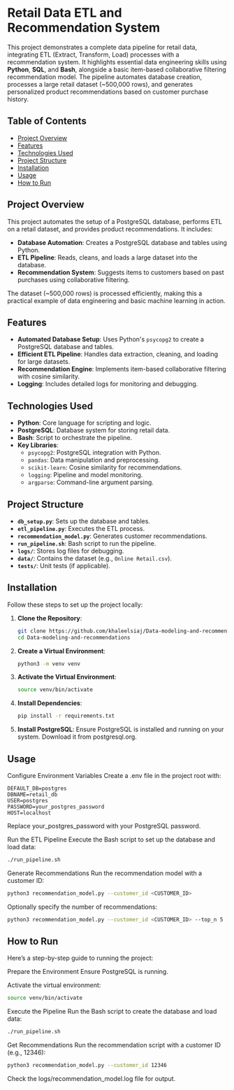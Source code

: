 # Retail Data ETL and Recommendation System

This project demonstrates a complete data pipeline for retail data, integrating ETL (Extract, Transform, Load) processes with a recommendation system. It highlights essential data engineering skills using **Python**, **SQL**, and **Bash**, alongside a basic item-based collaborative filtering recommendation model. The pipeline automates database creation, processes a large retail dataset (~500,000 rows), and generates personalized product recommendations based on customer purchase history.

## Table of Contents
- [Project Overview](#project-overview)
- [Features](#features)
- [Technologies Used](#technologies-used)
- [Project Structure](#project-structure)
- [Installation](#installation)
- [Usage](#usage)
- [How to Run](#how-to-run)

## Project Overview
This project automates the setup of a PostgreSQL database, performs ETL on a retail dataset, and provides product recommendations. It includes:
- **Database Automation**: Creates a PostgreSQL database and tables using Python.
- **ETL Pipeline**: Reads, cleans, and loads a large dataset into the database.
- **Recommendation System**: Suggests items to customers based on past purchases using collaborative filtering.

The dataset (~500,000 rows) is processed efficiently, making this a practical example of data engineering and basic machine learning in action.

## Features
- **Automated Database Setup**: Uses Python's `psycopg2` to create a PostgreSQL database and tables.
- **Efficient ETL Pipeline**: Handles data extraction, cleaning, and loading for large datasets.
- **Recommendation Engine**: Implements item-based collaborative filtering with cosine similarity.
- **Logging**: Includes detailed logs for monitoring and debugging.

## Technologies Used
- **Python**: Core language for scripting and logic.
- **PostgreSQL**: Database system for storing retail data.
- **Bash**: Script to orchestrate the pipeline.
- **Key Libraries**:
  - `psycopg2`: PostgreSQL integration with Python.
  - `pandas`: Data manipulation and preprocessing.
  - `scikit-learn`: Cosine similarity for recommendations.
  - `logging`: Pipeline and model monitoring.
  - `argparse`: Command-line argument parsing.

## Project Structure
- **`db_setup.py`**: Sets up the database and tables.
- **`etl_pipeline.py`**: Executes the ETL process.
- **`recommendation_model.py`**: Generates customer recommendations.
- **`run_pipeline.sh`**: Bash script to run the pipeline.
- **`logs/`**: Stores log files for debugging.
- **`data/`**: Contains the dataset (e.g., `Online Retail.csv`).
- **`tests/`**: Unit tests (if applicable).

## Installation
Follow these steps to set up the project locally:

1. **Clone the Repository**:
   ```bash
   git clone https://github.com/khaleelsiaj/Data-modeling-and-recommendations.git
   cd Data-modeling-and-recommendations
   ```

2. **Create a Virtual Environment**:
   ```bash
   python3 -m venv venv
   ```

3. **Activate the Virtual Environment**:
   ```bash
   source venv/bin/activate
   ```

4. **Install Dependencies**:
   ```bash
   pip install -r requirements.txt
   ```

5. **Install PostgreSQL**: Ensure PostgreSQL is installed and running on your system. Download it from postgresql.org.

## Usage
Configure Environment Variables
Create a .env file in the project root with:
```text
DEFAULT_DB=postgres
DBNAME=retail_db
USER=postgres
PASSWORD=your_postgres_password
HOST=localhost
```
Replace your_postgres_password with your PostgreSQL password.

Run the ETL Pipeline
Execute the Bash script to set up the database and load data:
```bash
./run_pipeline.sh
```

Generate Recommendations
Run the recommendation model with a customer ID:
```bash
python3 recommendation_model.py --customer_id <CUSTOMER_ID>
```
Optionally specify the number of recommendations:
```bash
python3 recommendation_model.py --customer_id <CUSTOMER_ID> --top_n 5
```

## How to Run
Here’s a step-by-step guide to running the project:

Prepare the Environment
Ensure PostgreSQL is running.

Activate the virtual environment:
```bash
source venv/bin/activate
```

Execute the Pipeline
Run the Bash script to create the database and load data:
```bash
./run_pipeline.sh
```

Get Recommendations
Run the recommendation script with a customer ID (e.g., 12346):
```bash
python3 recommendation_model.py --customer_id 12346
```
Check the logs/recommendation_model.log file for output.
